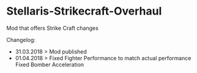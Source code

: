 # Stellaris-Strikecraft-Overhaul
Mod that offers Strike Craft changes

Changelog:
- 31.03.2018 > Mod published
- 01.04.2018 > Fixed Fighter Performance to match actual performance
               Fixed Bomber Acceleration
